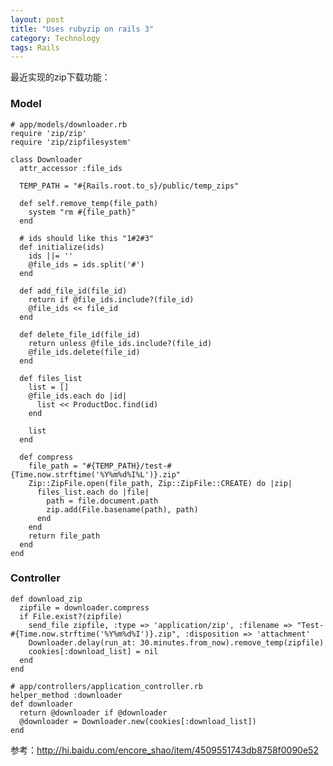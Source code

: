 ```yaml
---
layout: post
title: "Uses rubyzip on rails 3"
category: Technology
tags: Rails
---
```


最近实现的zip下载功能：

### Model

    # app/models/downloader.rb
    require 'zip/zip'
    require 'zip/zipfilesystem'

    class Downloader
      attr_accessor :file_ids

      TEMP_PATH = "#{Rails.root.to_s}/public/temp_zips"

      def self.remove_temp(file_path)
        system "rm #{file_path}"
      end

      # ids should like this "1#2#3"
      def initialize(ids)
        ids ||= ''
        @file_ids = ids.split('#')
      end

      def add_file_id(file_id)
        return if @file_ids.include?(file_id)
        @file_ids << file_id
      end

      def delete_file_id(file_id)
        return unless @file_ids.include?(file_id)
        @file_ids.delete(file_id)
      end

      def files_list
        list = []
        @file_ids.each do |id|
          list << ProductDoc.find(id)
        end

        list
      end

      def compress
        file_path = "#{TEMP_PATH}/test-#{Time.now.strftime('%Y%m%d%I%L')}.zip"
        Zip::ZipFile.open(file_path, Zip::ZipFile::CREATE) do |zip|
          files_list.each do |file|
            path = file.document.path
            zip.add(File.basename(path), path)
          end
        end
        return file_path
      end
    end

### Controller

    def download_zip
      zipfile = downloader.compress
      if File.exist?(zipfile)
        send_file zipfile, :type => 'application/zip', :filename => "Test-#{Time.now.strftime('%Y%m%d%I')}.zip", :disposition => 'attachment'
        Downloader.delay(run_at: 30.minutes.from_now).remove_temp(zipfile)
        cookies[:download_list] = nil
      end
    end

    # app/controllers/application_controller.rb
    helper_method :downloader
    def downloader
      return @downloader if @downloader
      @downloader = Downloader.new(cookies[:download_list])
    end 

参考：http://hi.baidu.com/encore_shao/item/4509551743db8758f0090e52

